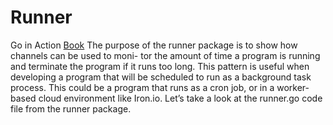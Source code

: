 Runner
======
Go in Action [Book]()
The purpose of the runner package is to show how channels can be used to moni- tor the amount of time a program is running and terminate the program if it runs too long. This pattern is useful when developing a program that will be scheduled to run as a background task process. This could be a program that runs as a cron job, or in a worker-based cloud environment like Iron.io.
Let’s take a look at the runner.go code file from the runner package.